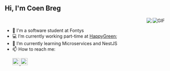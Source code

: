 ## Hi, I'm Coen Breg
<div>
    <img align="right" alt="GIF" src="https://github-readme-stats.vercel.app/api?username=cjbreg&show_icons=true&theme=dark&count_private=true"  />
    <img align="right" src="https://github-readme-stats.vercel.app/api/top-langs/?username=cjbreg&layout=compact&theme=dark&hide_border=false&count_private=true" />
</div>
<br/>
    


- 🔭 I'm a software student at Fontys
- 💻 I’m currently working part-time at [HappyGreen](https://happy.green);
- 🌱 I’m currently learning Microservices and NestJS
- 📫 How to reach me: <p>
    <a href="https://www.linkedin.com/in/coen-breg//">
    <img  alt="Coen's LinkedIn" width="22px" src="https://raw.githubusercontent.com/peterthehan/peterthehan/master/assets/linkedin.svg" />
    </a>
    <a href = "mailto: coenbreg@gmail.com">
        <img alt="Coen's email" height="22px" src="https://camo.githubusercontent.com/4a3dd8d10a27c272fd04b2ce8ed1a130606f95ea6a76b5e19ce8b642faa18c27/68747470733a2f2f6564656e742e6769746875622e696f2f537570657254696e7949636f6e732f696d616765732f7376672f676d61696c2e737667" />
    </a>
</p>
